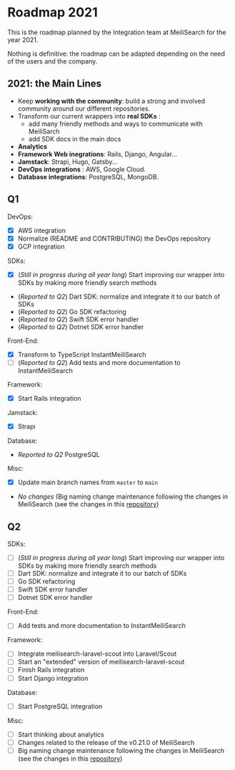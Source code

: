 # Roadmap 2021

This is the roadmap planned by the Integration team at MeiliSearch for the year 2021.

Nothing is definitive: the roadmap can be adapted depending on the need of the users and the company.

## 2021: the Main Lines

- Keep **working with the community**: build a strong and involved community around our different repositories.
- Transform our current wrappers into **real SDKs** :
    - add many friendly methods and ways to communicate with MeiliSarch
    - add SDK docs in the main docs
- **Analytics**
- **Framework Web inegrations**: Rails, Django, Angular...
- **Jamstack**: Strapi, Hugo, Gatsby...
- **DevOps integrations** : AWS, Google Cloud.
- **Database integrations**: PostgreSQL, MongoDB.

## Q1

DevOps:
- [X] AWS integration
- [X] Normalize (README and CONTRIBUTING) the DevOps repository
- [X] GCP integration

SDKs:
- [X] (_Still in progress during all year long_) Start improving our wrapper into SDKs by making more friendly search methods
- (_Reported to Q2_) Dart SDK: normalize and integrate it to our batch of SDKs
- (_Reported to Q2_) Go SDK refactoring
- (_Reported to Q2_) Swift SDK error handler
- (_Reported to Q2_) Dotnet SDK error handler

Front-End:
- [X] Transform to TypeScript InstantMeiliSearch
- [ ] (_Reported to Q2_) Add tests and more documentation to InstantMeiliSearch

Framework:
- [X] Start Rails integration

Jamstack:
- [X] Strapi

Database:
- _Reported to Q2_ PostgreSQL

Misc:
- [X] Update main branch names from `master` to `main`
- _No changes_ (Big naming change maintenance following the changes in MeiliSearch (see the changes in this [repository](https://github.com/meilisearch/specifications/))

## Q2

SDKs:
- [ ] (_Still in progress during all year long_) Start improving our wrapper into SDKs by making more friendly search methods
- [ ] Dart SDK: normalize and integrate it to our batch of SDKs
- [ ] Go SDK refactoring
- [ ] Swift SDK error handler
- [ ] Dotnet SDK error handler

Front-End:
- [ ] Add tests and more documentation to InstantMeiliSearch

Framework:
- [ ] Integrate meilisearch-laravel-scout into Laravel/Scout
- [ ] Start an "extended" version of meilisearch-laravel-scout
- [ ] Finish Rails integration
- [ ] Start Django integration

Database:
- [ ] Start PostgreSQL integration

Misc:
- [ ] Start thinking about analytics
- [ ] Changes related to the release of the v0.21.0 of MeiliSearch
- [ ] Big naming change maintenance following the changes in MeiliSearch (see the changes in this [repository](https://github.com/meilisearch/specifications/))
